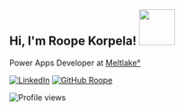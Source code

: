 <h2> Hi, I'm Roope Korpela! <img src="https://media.giphy.com/media/v1.Y2lkPTc5MGI3NjExMjk5YzEyM2IzZWY2NGExMjg2OTI0NjhiMTFhNjUzNDA4MjZiMjgzNyZjdD1z/Z9zWdBpxP8H41ZwLOd/giphy.gif" height="64"></h2>
<p>Power Apps Developer at <a href="https://www.meltlake.com/en/home" target="_blank" rel="noopener noreferrer">Meltlake°</a></p>

[![LinkedIn](https://img.shields.io/badge/-0077B5?style=flat-square&logo=linkedin&logoColor=white&labelColor=0077B5&label=roope-korpela)](https://www.linkedin.com/in/roope-korpela/)
[![GitHub Roope](https://img.shields.io/github/followers/roopekorpela?label=roopekorpela&style=social)](https://github.com/roopekorpela)

![Profile views](https://img.shields.io/badge/dynamic/json?label=Profile+views&color=blue&style=flat&query=$.value&url=https://api.countapi.xyz/hit/roopekorpela/github-profile-views)
